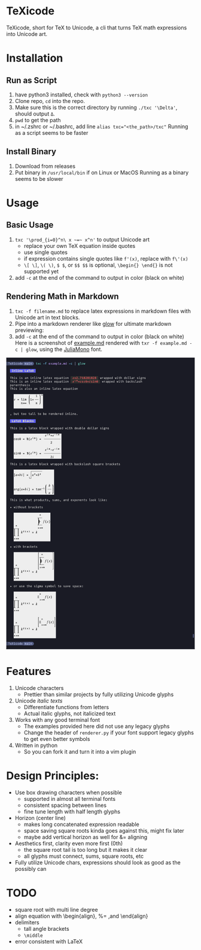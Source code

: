 TeXicode
=====
TeXicode, short for TeX to Unicode, a cli that turns TeX math expressions into Unicode art.

# Installation

## Run as Script

1. have python3 installed, check with `python3 --version`
1. Clone repo, `cd` into the repo.
1. Make sure this is the correct directory by running `./txc '\Delta'`, should output `Δ`.
1. `pwd` to get the path
1. in ~/.zshrc or ~/.bashrc, add line `alias txc="<the_path>/txc"`
Running as a script seems to be faster

## Install Binary

1. Download from releases
1. Put binary in `/usr/local/bin` if on Linux or MacOS
Running as a binary seems to be slower

# Usage

## Basic Usage

1. `txc '\prod_{i=0}^n\ x ~=~ x^n'` to output Unicode art
    - replace your own TeX equation inside quotes
    - use single quotes
    - if expression contains single quotes like `f'(x)`, replace with `f\'(x)`
    - `\[ \]`, `\( \)`, `$ $`, or `$$ $$` is optional, `\begin{} \end{}` is not supported yet
1. add `-c` at the end of the command to output in color (black on white)

## Rendering Math in Markdown

1. `txc -f filename.md` to replace latex expressions in markdown files with Unicode art in text blocks.
1. Pipe into a markdown renderer like [glow](https://github.com/charmbracelet/glow) for ultimate markdown previewing:
1. add `-c` at the end of the command to output in color (black on white)
Here is a screenshot of [example.md](example.md) rendered with `txr -f example.md -c | glow`, using the [JuliaMono](https://juliamono.netlify.app/) font.

![Screenshot](example.png)

# Features

1. Unicode characters
    - Prettier than similar projects by fully utilizing Unicode glyphs
1. Unicode *italic texts*
    - Differentiate functions from letters
    - Actual italic glyphs, not italicized text
1. Works with any good terminal font
    - The examples provided here did not use any legacy glyphs
    - Change the header of `renderer.py` if your font support legacy glyphs to get even better symbols
1. Written in python
    - So you can fork it and turn it into a vim plugin

# Design Principles:

- Use box drawing characters when possible
    - supported in almost all terminal fonts
    - consistent spacing between lines
    - fine tune length with half length glyphs
- Horizon (center line)
    - makes long concatenated expression readable
    - space saving square roots kinda goes against this, might fix later
    - maybe add vertical horizon as well for &= aligning
- Aesthetics first, clarity even more first (0th)
    - the square root tail is too long but it makes it clear
    - all glyphs must connect, sums, square roots, etc
- Fully utilize Unicode chars, expressions should look as good as the possibly can

# TODO

- square root with multi line degree
- align equation with \begin{align}, %= ,and \end{align}
- delimiters
    - tall angle brackets
    - `\middle`
- error consistent with LaTeX
